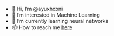 - 👋 Hi, I’m @ayuxhxoni
- 👀 I’m interested in Machine Learning
- 🌱 I’m currently learning neural networks 
- 📫 How to reach me [here](https://www.linkedin.com/in/ayush-soni-64a88b202/)

<!---
ayuxhxoni/ayuxhxoni is a ✨ special ✨ repository because its `README.md` (this file) appears on your GitHub profile.
You can click the Preview link to take a look at your changes.
--->
